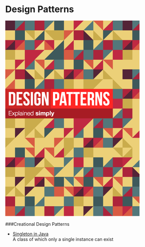 # Design Patterns

![Alt text](/img/DesignPatterns.png "Optional Title")

###Creational Design Patterns

+ [Singleton in Java](https://github.com/jesusmtzarvizu/Design_Patterns/tree/master/Singleton)
<br /> A class of which only a single instance can exist


